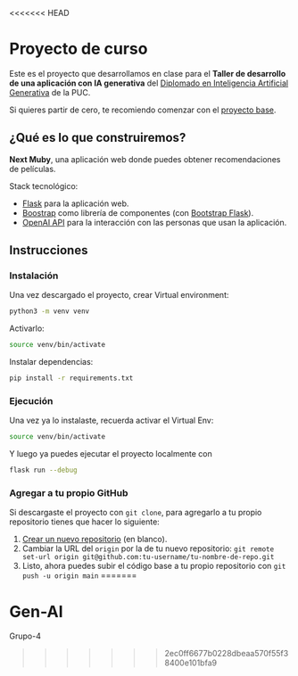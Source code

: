 <<<<<<< HEAD
# Proyecto de curso

Este es el proyecto que desarrollamos en clase para el **Taller de desarrollo de una aplicación con IA generativa** del [Diplomado en Inteligencia Artificial Generativa](https://educacioncontinua.uc.cl/programas/diplomado-en-inteligencia-artificial-generativa/) de la PUC.

Si quieres partir de cero, te recomiendo comenzar con el [proyecto base](https://github.com/DIAG-TALLER-2024/base).

## ¿Qué es lo que construiremos?

**Next Muby**, una aplicación web donde puedes obtener recomendaciones de películas.

Stack tecnológico:

- [Flask](https://flask.palletsprojects.com/en/stable/) para la aplicación web.
- [Boostrap](https://getbootstrap.com/) como librería de componentes (con [Bootstrap Flask](https://bootstrap-flask.readthedocs.io/en/stable/)).
- [OpenAI API](https://platform.openai.com/) para la interacción con las personas que usan la aplicación.

## Instrucciones

### Instalación

Una vez descargado el proyecto, crear Virtual environment:

```sh
python3 -m venv venv
```

Activarlo:

```sh
source venv/bin/activate
```

Instalar dependencias:

```sh
pip install -r requirements.txt
```

### Ejecución

Una vez ya lo instalaste, recuerda activar el Virtual Env:


```sh
source venv/bin/activate
```

Y luego ya puedes ejecutar el proyecto localmente con

```sh
flask run --debug
```

### Agregar a tu propio GitHub

Si descargaste el proyecto con `git clone`, para agregarlo a tu propio repositorio tienes que hacer lo siguiente:

1. [Crear un nuevo repositorio](https://github.com/new) (en blanco).
2. Cambiar la URL del `origin` por la de tu nuevo repositorio: `git remote set-url origin git@github.com:tu-username/tu-nombre-de-repo.git`
3. Listo, ahora puedes subir el código base a tu propio repositorio con `git push -u origin main`
=======
# Gen-AI
Grupo-4
>>>>>>> 2ec0ff6677b0228dbeaa570f55f38400e101bfa9
